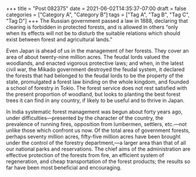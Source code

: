 +++
title = "Post 082375"
date = 2021-06-02T14:35:37-07:00
draft = false
categories = ["Category A", "Category B"]
tags = ["Tag A", "Tag B", "Tag C", "Tag D"]
+++
The Russian government passed a law in 1888, declaring that clearing is forbidden in protected forests, and is allowed in others “only when its effects will not be to disturb the suitable relations which should exist between forest and agricultural lands.”

Even Japan is ahead of us in the management of her forests. They cover an area of about twenty-nine million acres. The feudal lords valued the woodlands, and enacted vigorous protective laws; and when, in the latest civil war, the Mikado government destroyed the feudal system, it declared the forests that had belonged to the feudal lords to be the property of the state, promulgated a forest law binding on the whole kingdom, and founded a school of forestry in Tokio. The forest service does not rest satisfied with the present proportion of woodland, but looks to planting the best forest trees it can find in any country, if likely to be useful and to thrive in Japan.

In India systematic forest management was begun about forty years ago, under difficulties—presented by the character of the country, the prevalence of running fires, opposition from lumbermen, settlers, etc.—not unlike those which confront us now. Of the total area of government forests, perhaps seventy million acres, fifty-five million acres have been brought under the control of the forestry department,—a larger area than that of all our national parks and reservations. The chief aims of the administration are effective protection of the forests from fire, an efficient system of regeneration, and cheap transportation of the forest products; the results so far have been most beneficial and encouraging.
